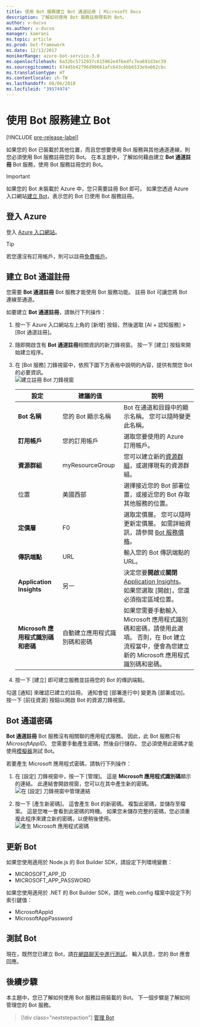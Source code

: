 ```yaml
---
title: 使用 Bot 服務建立 Bot 通道註冊 | Microsoft Docs
description: 了解如何使用 Bot 服務註冊現有的 Bot。
author: v-ducvo
ms.author: v-ducvo
manager: kamrani
ms.topic: article
ms.prod: bot-framework
ms.date: 12/13/2017
monikerRange: azure-bot-service-3.0
ms.openlocfilehash: 6a32bc5712937c615962e4f6edfc7ea691d3ec39
ms.sourcegitcommit: 67445b42796d90661afc643c6bb6533e9a662cbc
ms.translationtype: HT
ms.contentlocale: zh-TW
ms.lasthandoff: 08/06/2018
ms.locfileid: "39574974"
---
```

# <a name="register-a-bot-with-bot-service"></a>使用 Bot 服務建立 Bot

[!INCLUDE [pre-release-label](includes/pre-release-label-v3.md)]

如果您的 Bot 已裝載於其他位置，而且您想要使用 Bot 服務與其他通道連線，則您必須使用 Bot 服務註冊您的 Bot。 在本主題中，了解如何藉由建立 **Bot 通道註冊** Bot 服務，使用 Bot 服務註冊您的 Bot。

> [!IMPORTANT] 
> 如果您的 Bot 未裝載於 Azure 中，您只需要註冊 Bot 即可。 如果您透過 Azure 入口網站[建立 Bot](bot-service-quickstart.md)，表示您的 Bot 已使用 Bot 服務註冊。

## <a name="log-in-to-azure"></a>登入 Azure
登入 [Azure 入口網站](http://portal.azure.com)。

> [!TIP]
> 若您還沒有訂用帳戶，則可以註冊<a href="https://azure.microsoft.com/en-us/free/" target="_blank">免費帳戶</a>。

## <a name="create-a-bot-channels-registration"></a>建立 Bot 通道註冊
您需要 **Bot 通道註冊** Bot 服務才能使用 Bot 服務功能。 註冊 Bot 可讓您將 Bot 連線至通道。

如要建立 **Bot 通道註冊**，請執行下列操作：

1. 按一下 Azure 入口網站左上角的 [新增] 按鈕，然後選取 [AI + 認知服務] > [Bot 通道註冊]。 

2. 隨即開啟含有 **Bot 通道註冊**相關資訊的新刀鋒視窗。 按一下 [建立] 按鈕來開始建立程序。 

3. 在 [Bot 服務] 刀鋒視窗中，依照下圖下方表格中說明的內容，提供有關您 Bot 的必要資訊。  <br/>
   ![建立註冊 Bot 刀鋒視窗](~/media/azure-bot-quickstarts/registration-create-bot-service-blade.png)


   |                    設定                     |         建議的值         |                                                                                                  說明                                                                                                  |
   |------------------------------------------------|---------------------------------|---------------------------------------------------------------------------------------------------------------------------------------------------------------------------------------------------------------|
   |           <strong>Bot 名稱</strong>            |     您的 Bot 顯示名稱     |                                                  Bot 在通道和目錄中的顯示名稱。 您可以隨時變更此名稱。                                                  |
   |         <strong>訂用帳戶</strong>          |        您的訂用帳戶        |                                                                                選取您要使用的 Azure 訂用帳戶。                                                                                 |
   |        <strong>資源群組</strong>         |         myResourceGroup         |                                 您可以建立新的[資源群組](/azure/azure-resource-manager/resource-group-overview#resource-groups)，或選擇現有的資源群組。                                  |
   |                    位置                    |             美國西部             |                                                        選擇接近您的 Bot 部署位置，或接近您的 Bot 存取其他服務的位置。                                                         |
   |         <strong>定價層</strong>          |               F0                |             選取定價層。 您可以隨時更新定價層。 如需詳細資訊，請參閱 [Bot 服務價格](https://azure.microsoft.com/en-us/pricing/details/bot-service/)。              |
   |      <strong>傳訊端點</strong>       |               URL               |                                                                               輸入您的 Bot 傳訊端點的 URL。                                                                                |
   |     <strong>Application Insights</strong>      |               另一                | 決定您要<strong>開啟</strong>或<strong>關閉</strong> [Application Insights](bot-service-manage-analytics.md)。 如果您選取 [開啟]，您還必須指定區域位置。 |
   | <strong>Microsoft 應用程式識別碼和密碼</strong> | 自動建立應用程式識別碼和密碼 |              如果您需要手動輸入 Microsoft 應用程式識別碼和密碼，請使用此選項。 否則，在 Bot 建立流程當中，便會為您建立新的 Microsoft 應用程式識別碼和密碼。               |


4. 按一下 [建立] 即可建立服務並註冊您的 Bot 的傳訊端點。

勾選 [通知] 來確認已建立的註冊。 通知會從 [部署進行中] 變更為 [部署成功]。 按一下 [前往資源] 按鈕以開啟 Bot 的資源刀鋒視窗。 

## <a name="bot-channels-registration-password"></a>Bot 通道密碼

**Bot 通道註冊** Bot 服務沒有相關聯的應用程式服務。 因此，此 Bot 服務只有 *MicrosoftAppID*。 您需要手動產生密碼，然後自行儲存。 您必須使用此密碼才能使用[模擬器](bot-service-debug-emulator.md)測試 Bot。

若要產生 Microsoft 應用程式密碼，請執行下列操作：

1. 在 [設定] 刀鋒視窗中，按一下 [管理]。 這是 **Microsoft 應用程式識別碼**顯示的連結。 此連結會開啟視窗，您可以在其中產生新的密碼。 <br/>
  ![在 [設定] 刀鋒視窗中管理連結](~/media/azure-bot-quickstarts/registration-settings-manage-link.png)

2. 按一下 [產生新密碼]。 這會產生 Bot 的新密碼。 複製此密碼，並儲存至檔案。 這是您唯一會看到此密碼的時機。 如果您未儲存完整的密碼，您必須重複此程序來建立新的密碼，以便稍後使用。 <br/>
  ![產生 Microsoft 應用程式密碼](~/media/azure-bot-quickstarts/registration-generate-app-password.png)

## <a name="update-the-bot"></a>更新 Bot

如果您使用適用於 Node.js 的 Bot Builder SDK，請設定下列環境變數：

* MICROSOFT_APP_ID
* MICROSOFT_APP_PASSWORD

如果您使用適用於 .NET 的 Bot Builder SDK，請在 web.config 檔案中設定下列索引鍵值：

* MicrosoftAppId
* MicrosoftAppPassword

## <a name="test-the-bot"></a>測試 Bot

現在，既然您已建立 Bot，請[在網路聊天中進行測試](bot-service-manage-test-webchat.md)。 輸入訊息，您的 Bot 應會回應。

## <a name="next-steps"></a>後續步驟

本主題中，您已了解如何使用 Bot 服務註冊裝載的 Bot。 下一個步驟是了解如何管理您的 Bot 服務。

> [!div class="nextstepaction"]
> [管理 Bot](bot-service-manage-overview.md)

